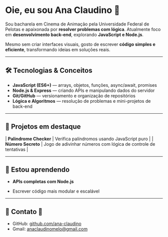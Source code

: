 # Oie, eu sou Ana Claudino 🌺

Sou bacharela em Cinema de Animação pela Universidade Federal de Pelotas e apaixonada por **resolver problemas com lógica**. Atualmente foco em **desenvolvimento back-end**, explorando **JavaScript e Node.js**.  

Mesmo sem criar interfaces visuais, gosto de escrever **código simples e eficiente**, transformando ideias em soluções reais.

---

## 🛠 Tecnologias & Conceitos

- **JavaScript (ES6+)** — arrays, objetos, funções, async/await, promises  
- **Node.js & Express** — criando APIs e manipulando dados do servidor  
- **Git/GitHub** — versionamento e organização de repositórios  
- **Lógica e Algoritmos** — resolução de problemas e mini-projetos de back-end  

---

## 📂 Projetos em destaque

| **Palindrome Checker** | Verifica palíndromos usando JavaScript puro |
| **Número Secreto** | Jogo de adivinhar números com lógica de controle de tentativas |
<!--| **Carrinho** | Sistema de simulação de carrinho de compras, manipulação de objetos e arrays |
| **Aluguel de Jogos** | Pequena aplicação para gerenciamento de locação, lógica de dados e operações CRUD simuladas |-->

---

## 🌺 Estou aprendendo

- **APIs completas com Node.js**  
<!--- Integrar **bancos de dados** (MongoDB / PostgreSQL) -->
- Escrever código mais modular e escalável

---

## 🌺 Contato 🌺

- GitHub: [github.com/ana-claudino](https://github.com/ana-claudino)  
- Gmail: [anaclaudinomelo@gmail.com](anaclaudinomelo@gmail.com)

